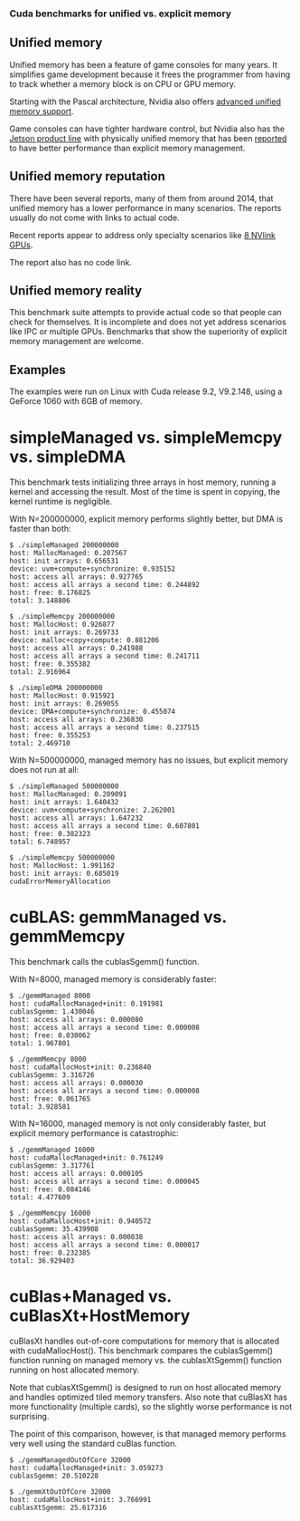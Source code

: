 
### Cuda benchmarks for unified vs. explicit memory


## Unified memory

Unified memory has been a feature of game consoles for many years. It simplifies game development because it frees the programmer from having to track whether a memory block is on CPU or GPU memory.


Starting with the Pascal architecture, Nvidia also offers [advanced unified memory support](https://devblogs.nvidia.com/unified-memory-cuda-beginners/).


Game consoles can have tighter hardware control, but Nvidia also has the [Jetson product line](https://en.wikipedia.org/wiki/Nvidia_Jetson) with physically unified memory that has been [reported](https://devtalk.nvidia.com/default/topic/1029853/does-unified-memory-and-zero-copy-always-better-than-cudamemcpy-/) to have better performance than explicit memory management.


## Unified memory reputation

There have been several reports, many of them from around 2014, that unified memory has a lower performance in many scenarios. The reports usually do not come with links to actual code.

Recent reports appear to address only specialty scenarios like [8 NVlink GPUs](https://devtalk.nvidia.com/default/topic/1029706/cuda-programming-and-performance/partial-fail-of-peer-access-in-8-volta-gpu-instance-p3-16xlarge-on-aws-gt-huge-slowdown-/).

The report also has no code link.



## Unified memory reality

This benchmark suite attempts to provide actual code so that people can check for themselves. It is incomplete and does not yet address scenarios like IPC or multiple GPUs. Benchmarks that show the superiority of explicit memory management are welcome.


## Examples

The examples were run on Linux with Cuda release 9.2, V9.2.148, using a GeForce 1060 with 6GB of memory.

# simpleManaged vs. simpleMemcpy vs. simpleDMA

This benchmark tests initializing three arrays in host memory, running a kernel and accessing the result. Most of the time is spent in copying, the kernel runtime is negligible.

With N=200000000, explicit memory performs slightly better, but DMA is faster than both:


```
$ ./simpleManaged 200000000
host: MallocManaged: 0.207567
host: init arrays: 0.656531
device: uvm+compute+synchronize: 0.935152
host: access all arrays: 0.927765
host: access all arrays a second time: 0.244892
host: free: 0.176825
total: 3.148806

$ ./simpleMemcpy 200000000
host: MallocHost: 0.926877
host: init arrays: 0.269733
device: malloc+copy+compute: 0.881206
host: access all arrays: 0.241988
host: access all arrays a second time: 0.241711
host: free: 0.355382
total: 2.916964

$ ./simpleDMA 200000000
host: MallocHost: 0.915921
host: init arrays: 0.269055
device: DMA+compute+synchronize: 0.455074
host: access all arrays: 0.236830
host: access all arrays a second time: 0.237515
host: free: 0.355253
total: 2.469710
```

With N=500000000, managed memory has no issues, but explicit memory does not run at all:


```
$ ./simpleManaged 500000000
host: MallocManaged: 0.209091
host: init arrays: 1.640432
device: uvm+compute+synchronize: 2.262001
host: access all arrays: 1.647232
host: access all arrays a second time: 0.607801
host: free: 0.382323
total: 6.748957

$ ./simpleMemcpy 500000000
host: MallocHost: 1.991162
host: init arrays: 0.685019
cudaErrorMemoryAllocation

```

# cuBLAS: gemmManaged vs. gemmMemcpy

This benchmark calls the cublasSgemm() function.

With N=8000, managed memory is considerably faster:

```
$ ./gemmManaged 8000
host: cudaMallocManaged+init: 0.191981
cublasSgemm: 1.430046
host: access all arrays: 0.000080
host: access all arrays a second time: 0.000008
host: free: 0.030062
total: 1.967801

$ ./gemmMemcpy 8000
host: cudaMallocHost+init: 0.236840
cublasSgemm: 3.316726
host: access all arrays: 0.000030
host: access all arrays a second time: 0.000008
host: free: 0.061765
total: 3.928581
```

With N=16000, managed memory is not only considerably faster, but explicit memory performance is catastrophic:

```
$ ./gemmManaged 16000
host: cudaMallocManaged+init: 0.761249
cublasSgemm: 3.317761
host: access all arrays: 0.000105
host: access all arrays a second time: 0.000045
host: free: 0.084146
total: 4.477609

$ ./gemmMemcpy 16000
host: cudaMallocHost+init: 0.940572
cublasSgemm: 35.439908
host: access all arrays: 0.000038
host: access all arrays a second time: 0.000017
host: free: 0.232385
total: 36.929403
```


# cuBlas+Managed vs. cuBlasXt+HostMemory

cuBlasXt handles out-of-core computations for memory that is allocated with cudaMallocHost(). This benchmark compares the cublasSgemm() function running on managed memory vs. the cublasXtSgemm() function running on host allocated memory.

Note that cublasXtSgemm() is designed to run on host allocated memory and handles optimized tiled memory transfers. Also note that cuBlasXt has more functionality (multiple cards), so the slightly worse performance is not surprising.

The point of this comparison, however, is that managed memory performs very well using the standard cuBlas function.

```
$ ./gemmManagedOutOfCore 32000
host: cudaMallocManaged+init: 3.059273
cublasSgemm: 20.510228

$ ./gemmXtOutOfCore 32000
host: cudaMallocHost+init: 3.766991
cublasXtSgemm: 25.617316
```
